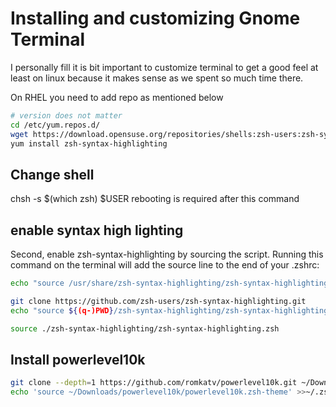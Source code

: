 # Installing and customizing Gnome Terminal

I personally fill it is bit important to customize terminal to get a good feel at least on linux because it makes sense as we spent so much time there.

On RHEL you need to add repo as mentioned below

```bash
# version does not matter
cd /etc/yum.repos.d/
wget https://download.opensuse.org/repositories/shells:zsh-users:zsh-syntax-highlighting/RHEL_7/shells:zsh-users:zsh-syntax-highlighting.repo
yum install zsh-syntax-highlighting
```
## Change shell

chsh -s $(which zsh) $USER
rebooting is required after this command

## enable syntax high lighting
Second, enable zsh-syntax-highlighting by sourcing the script. Running this command on the terminal will add the source line to the end of your .zshrc:

```bash
echo "source /usr/share/zsh-syntax-highlighting/zsh-syntax-highlighting.zsh" >> ${ZDOTDIR:-$HOME}/.zshrc

git clone https://github.com/zsh-users/zsh-syntax-highlighting.git
echo "source ${(q-)PWD}/zsh-syntax-highlighting/zsh-syntax-highlighting.zsh" >> ${ZDOTDIR:-$HOME}/.zshrc

source ./zsh-syntax-highlighting/zsh-syntax-highlighting.zsh
```
## Install powerlevel10k

```bash
git clone --depth=1 https://github.com/romkatv/powerlevel10k.git ~/Downloads/powerlevel10k
echo 'source ~/Downloads/powerlevel10k/powerlevel10k.zsh-theme' >>~/.zshrc
```